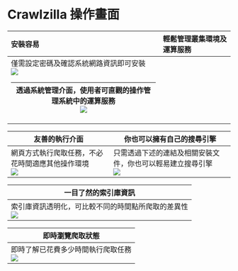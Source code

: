 # Crawlzilla 操作畫面 #

| **安裝容易**  | **輕鬆管理叢集環境及運算服務** |
|:------------------|:--------------------------------------------|
| 僅需設定密碼及確認系統網路資訊即可安裝<br> <img src='http://crawlzilla.googlecode.com/svn/tags/pics/wiki/index/1.png' /> <table><thead><th> 透過系統管理介面，使用者可直觀的操作管理系統中的運算服務<br> <img src='http://crawlzilla.googlecode.com/svn/tags/pics/wiki/index/2.png' /> </th></thead><tbody></tbody></table>


<table><thead><th> <b>友善的執行介面</b> </th><th> <b>你也可以擁有自己的搜尋引擎</b> </th></thead><tbody>
<tr><td> 網頁方式執行爬取任務，不必花時間適應其他操作環境<br> <img src='http://crawlzilla.googlecode.com/svn/tags/pics/wiki/index/3.png' /> </td><td> 只需透過下述的連結及相關安裝文件，你也可以輕易建立搜尋引擎 <br> <img src='http://crawlzilla.googlecode.com/svn/tags/pics/wiki/index/6.png' /> </td></tr></tbody></table>


<table><thead><th> <b>一目了然的索引庫資訊</b> </th></thead><tbody>
<tr><td> 索引庫資訊透明化，可比較不同的時間點所爬取的差異性 <br> <img src='http://crawlzilla.googlecode.com/svn/tags/pics/wiki/index/5.png' /> </td></tr></tbody></table>


<table><thead><th> <b>即時瀏覽爬取狀態</b> </th></thead><tbody>
<tr><td> 即時了解已花費多少時間執行爬取任務<br> <img src='http://crawlzilla.googlecode.com/svn/tags/pics/wiki/index/4.png' /> </td></tr>